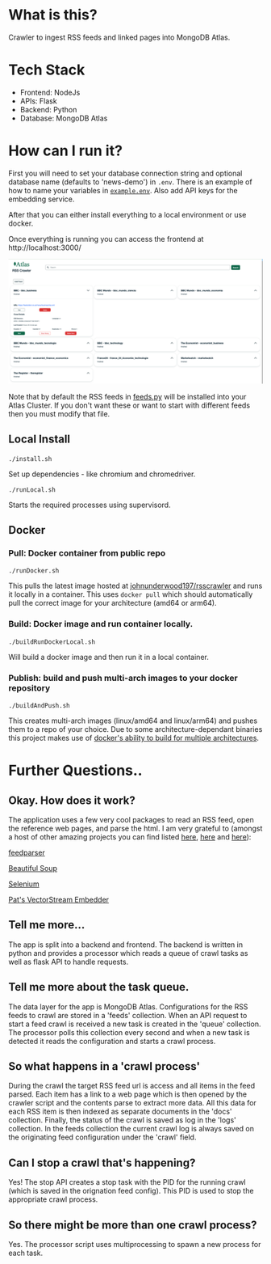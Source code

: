 # What is this?
Crawler to ingest RSS feeds and linked pages into MongoDB Atlas.

# Tech Stack
- Frontend: NodeJs
- APIs: Flask
- Backend: Python
- Database: MongoDB Atlas

# How can I run it?
First you will need to set your database connection string and optional database name (defaults to 'news-demo') in `.env`. There is an example of how to name your variables in [`example.env`](./example.env). Also add API keys for the embedding service.

After that you can either install everything to a local environment or use docker.

Once everything is running you can access the frontend at http://localhost:3000/

![Frontend](screenshots/frontend.png)

Note that by default the RSS feeds in [feeds.py](./backend/feeds.py) will be installed into your Atlas Cluster. If you don't want these or want to start with different feeds then you must modify that file.

## Local Install
```
./install.sh
```
Set up dependencies - like chromium and chromedriver.
```
./runLocal.sh
```
Starts the required processes using supervisord.

## Docker

### Pull: Docker container from public repo
```
./runDocker.sh
```

This pulls the latest image hosted at [johnunderwood197/rsscrawler](https://hub.docker.com/r/johnunderwood197/rsscrawler) and runs it locally in a container. This uses `docker pull` which should automatically pull the correct image for your architecture (amd64 or arm64).

### Build: Docker image and run container locally.
```
./buildRunDockerLocal.sh
```

Will build a docker image and then run it in a local container.

### Publish: build and push multi-arch images to your docker repository
```
./buildAndPush.sh
```

This creates multi-arch images (linux/amd64 and linux/arm64) and pushes them to a repo of your choice. Due to some architecture-dependant binaries this project makes use of [docker's ability to build for multiple architectures](https://docs.docker.com/build/building/multi-platform/#cross-compilation).

# Further Questions..

## Okay. How does it work?
The application uses a few very cool packages to read an RSS feed, open the reference web pages, and parse the html. I am very grateful to (amongst a host of other amazing projects you can find listed [here](./backend/requirements.txt), [here](./backend/package.json) and [here](./frontend/package.json)):

[feedparser](https://feedparser.readthedocs.io/en/latest/#)

[Beautiful Soup](https://beautiful-soup-4.readthedocs.io/en/latest/#)

[Selenium](https://www.selenium.dev/selenium/docs/api/py/index.html)

[Pat's VectorStream Embedder](https://github.com/patw/VectorStream)

## Tell me more...
The app is split into a backend and frontend. The backend is written in python and provides a processor which reads a queue of crawl tasks as well as flask API to handle requests.

## Tell me more about the task queue.
The data layer for the app is MongoDB Atlas. Configurations for the RSS feeds to crawl are stored in a 'feeds' collection. When an API request to start a feed crawl is received a new task is created in the 'queue' collection. The processor polls this collection every second and when a new task is detected it reads the configuration and starts a crawl process.

## So what happens in a 'crawl process'
During the crawl the target RSS feed url is access and all items in the feed parsed. Each item has a link to a web page which is then opened by the crawler script and the contents parse to extract more data. All this data for each RSS item is then indexed as separate documents in the 'docs' collection. Finally, the status of the crawl is saved as log in the 'logs' collection. In the feeds collection the current crawl log is always saved on the originating feed configuration under the 'crawl' field.

## Can I stop a crawl that's happening?
Yes! The stop API creates a stop task with the PID for the running crawl (which is saved in the orignation feed config). This PID is used to stop the appropriate crawl process.

## So there might be more than one crawl process?
Yes. The processor script uses multiprocessing to spawn a new process for each task.
